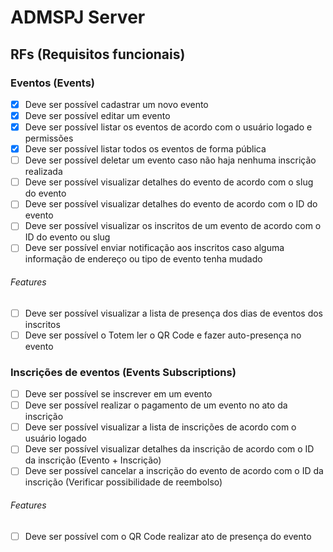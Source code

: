 # ADMSPJ Server

## RFs (Requisitos funcionais)

### Eventos (Events)

- [x] Deve ser possível cadastrar um novo evento
- [x] Deve ser possível editar um evento
- [x] Deve ser possível listar os eventos de acordo com o usuário logado e permissões
- [x] Deve ser possível listar todos os eventos de forma pública
- [ ] Deve ser possível deletar um evento caso não haja nenhuma inscrição realizada
- [ ] Deve ser possível visualizar detalhes do evento de acordo com o slug do evento
- [ ] Deve ser possível visualizar detalhes do evento de acordo com o ID do evento
- [ ] Deve ser possível visualizar os inscritos de um evento de acordo com o ID do evento ou slug
- [ ] Deve ser possível enviar notificação aos inscritos caso alguma informação de endereço ou tipo de evento tenha mudado

###### Features
- [ ] Deve ser possível visualizar a lista de presença dos dias de eventos dos inscritos
- [ ] Deve ser possível o Totem ler o QR Code e fazer auto-presença no evento

### Inscrições de eventos (Events Subscriptions)

- [ ] Deve ser possível se inscrever em um evento
- [ ] Deve ser possível realizar o pagamento de um evento no ato da inscrição
- [ ] Deve ser possível visualizar a lista de inscrições de acordo com o usuário logado
- [ ] Deve ser possível visualizar detalhes da inscrição de acordo com o ID da inscrição (Evento + Inscrição)
- [ ] Deve ser possível cancelar a inscrição do evento de acordo com o ID da inscrição (Verificar possibilidade de reembolso)

###### Features
- [ ] Deve ser possível com o QR Code realizar ato de presença do evento